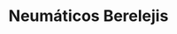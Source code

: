 ---
title: "Neumáticos Berelejis"
url: /buenos-aires/neumaticos-berelejis/
shop: reparación de automóviles
---